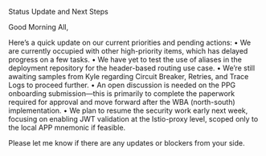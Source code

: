 Status Update and Next Steps

Good Morning All,

Here’s a quick update on our current priorities and pending actions:
	•	We are currently occupied with other high-priority items, which has delayed progress on a few tasks.
	•	We have yet to test the use of aliases in the deployment repository for the header-based routing use case.
	•	We’re still awaiting samples from Kyle regarding Circuit Breaker, Retries, and Trace Logs to proceed further.
	•	An open discussion is needed on the PPG onboarding submission—this is primarily to complete the paperwork required for approval and move forward after the WBA (north-south) implementation.
	•	We plan to resume the security work early next week, focusing on enabling JWT validation at the Istio-proxy level, scoped only to the local APP mnemonic if feasible.

Please let me know if there are any updates or blockers from your side.
